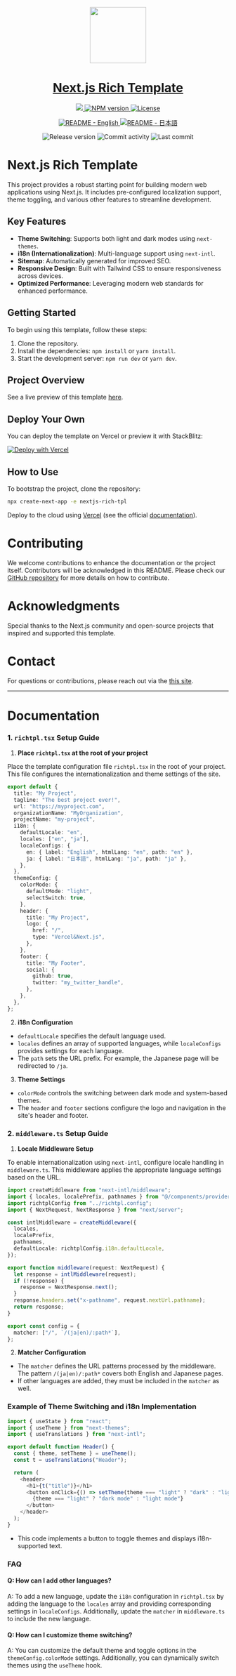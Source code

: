 <p align="center">
  <a href="https://nextjs-rich-tpl.vercel.app/">
    <picture>
      <source media="(prefers-color-scheme: dark)" srcset="https://assets.vercel.com/image/upload/v1662130559/nextjs/Icon_dark_background.png">
      <img src="https://assets.vercel.com/image/upload/v1662130559/nextjs/Icon_light_background.png" height="128">
    </picture>
    <h1 align="center">Next.js Rich Template</h1>
  </a>
</p>

<p align="center">
  <a aria-label="Vercel logo" href="https://vercel.com">
    <img src="https://img.shields.io/badge/MADE%20BY%20Vercel-000000.svg?style=for-the-badge&logo=Vercel&labelColor=000">
  </a>
  <a aria-label="NPM version" href="https://www.npmjs.com/package/next/">
    <img alt="NPM version" src="https://img.shields.io/npm/v/next?style=for-the-badge&label=NPM&labelColor=black">
  </a>
  <a aria-label="License" href="https://github.com/Fun117/nextjs-rich-tpl/blob/main/LICENSE.txt">
    <img alt="License" src="https://img.shields.io/github/license/Fun117/nextjs-rich-tpl?style=for-the-badge&labelColor=000000">
  </a>
</p>

<p align="center">
  <a aria-label="README - English" href="https://github.com/Fun117/nextjs-rich-tpl/blob/main/README/en.md">
    <img alt="README - English" src="https://img.shields.io/badge/English-blue?style=for-the-badge">
  </a>
  <a aria-label="README - 日本語" href="https://github.com/Fun117/nextjs-rich-tpl/blob/main/README/ja.md">
    <img alt="README - 日本語" src="https://img.shields.io/badge/日本語-blue?style=for-the-badge">
  </a>
</p>

<div align="center">
  <img alt="Release version" src="https://img.shields.io/github/v/release/fun117/nextjs-rich-tpl?style=social">
  <img alt="Commit activity" src="https://img.shields.io/github/commit-activity/t/fun117/nextjs-rich-tpl?style=social">
  <img alt="Last commit" src="https://img.shields.io/github/last-commit/fun117/nextjs-rich-tpl?style=social">
</div>

# Next.js Rich Template

This project provides a robust starting point for building modern web applications using Next.js. It includes pre-configured localization support, theme toggling, and various other features to streamline development.

## Key Features

- **Theme Switching**: Supports both light and dark modes using `next-themes`.
- **i18n (Internationalization)**: Multi-language support using `next-intl`.
- **Sitemap**: Automatically generated for improved SEO.
- **Responsive Design**: Built with Tailwind CSS to ensure responsiveness across devices.
- **Optimized Performance**: Leveraging modern web standards for enhanced performance.

## Getting Started

To begin using this template, follow these steps:

1. Clone the repository.
2. Install the dependencies: `npm install` or `yarn install`.
3. Start the development server: `npm run dev` or `yarn dev`.

## Project Overview

See a live preview of this template [here](https://nextjs-rich-tpl.vercel.app).

## Deploy Your Own

You can deploy the template on Vercel or preview it with StackBlitz:

[![Deploy with Vercel](https://vercel.com/button)](https://vercel.com/new/clone?repository-url=https://github.com/Fun117/nextjs-rich-tpl/tree/main/examples/app/with-i18n-routing&project-name=nextjs-rich-tpl&repository-name=nextjs-rich-tpl)

## How to Use

To bootstrap the project, clone the repository:

```bash
npx create-next-app -e nextjs-rich-tpl
```

Deploy to the cloud using [Vercel](https://vercel.com/new?utm_source=github&utm_medium=readme&utm_campaign=next-example) (see the official [documentation](https://nextjs.org/docs/deployment)).

# Contributing

We welcome contributions to enhance the documentation or the project itself. Contributors will be acknowledged in this README. Please check our [GitHub repository](https://github.com/fun117/nextjs-rich-tpl) for more details on how to contribute.

# Acknowledgments

Special thanks to the Next.js community and open-source projects that inspired and supported this template.

# Contact

For questions or contributions, please reach out via the [this site](https://fun117.dev/en/contacts).

---

# Documentation

### 1. `richtpl.tsx` Setup Guide

1. **Place `richtpl.tsx` at the root of your project**

Place the template configuration file `richtpl.tsx` in the root of your project. This file configures the internationalization and theme settings of the site.

```typescript
export default {
  title: "My Project",
  tagline: "The best project ever!",
  url: "https://myproject.com",
  organizationName: "MyOrganization",
  projectName: "my-project",
  i18n: {
    defaultLocale: "en",
    locales: ["en", "ja"],
    localeConfigs: {
      en: { label: "English", htmlLang: "en", path: "en" },
      ja: { label: "日本語", htmlLang: "ja", path: "ja" },
    },
  },
  themeConfig: {
    colorMode: {
      defaultMode: "light",
      selectSwitch: true,
    },
    header: {
      title: "My Project",
      logo: {
        href: "/",
        type: "Vercel&Next.js",
      },
    },
    footer: {
      title: "My Footer",
      social: {
        github: true,
        twitter: "my_twitter_handle",
      },
    },
  },
};
```

2. **i18n Configuration**

- `defaultLocale` specifies the default language used.
- `locales` defines an array of supported languages, while `localeConfigs` provides settings for each language.
- The `path` sets the URL prefix. For example, the Japanese page will be redirected to `/ja`.

3. **Theme Settings**

- `colorMode` controls the switching between dark mode and system-based themes.
- The `header` and `footer` sections configure the logo and navigation in the site's header and footer.

### 2. `middleware.ts` Setup Guide

1. **Locale Middleware Setup**

To enable internationalization using `next-intl`, configure locale handling in `middleware.ts`. This middleware applies the appropriate language settings based on the URL.

```typescript
import createMiddleware from "next-intl/middleware";
import { locales, localePrefix, pathnames } from "@/components/provider/nav";
import richtplConfig from "../richtpl.config";
import { NextRequest, NextResponse } from "next/server";

const intlMiddleware = createMiddleware({
  locales,
  localePrefix,
  pathnames,
  defaultLocale: richtplConfig.i18n.defaultLocale,
});

export function middleware(request: NextRequest) {
  let response = intlMiddleware(request);
  if (!response) {
    response = NextResponse.next();
  }
  response.headers.set("x-pathname", request.nextUrl.pathname);
  return response;
}

export const config = {
  matcher: ["/", `/(ja|en)/:path*`],
};
```

2. **Matcher Configuration**

- The `matcher` defines the URL patterns processed by the middleware. The pattern `/(ja|en)/:path*` covers both English and Japanese pages.
- If other languages are added, they must be included in the `matcher` as well.

### Example of Theme Switching and i18n Implementation

```typescript
import { useState } from "react";
import { useTheme } from "next-themes";
import { useTranslations } from "next-intl";

export default function Header() {
  const { theme, setTheme } = useTheme();
  const t = useTranslations("Header");

  return (
    <header>
      <h1>{t("title")}</h1>
      <button onClick={() => setTheme(theme === "light" ? "dark" : "light")}>
        {theme === "light" ? "dark mode" : "light mode"}
      </button>
    </header>
  );
}
```

- This code implements a button to toggle themes and displays i18n-supported text.

### FAQ

#### Q: How can I add other languages?

A: To add a new language, update the `i18n` configuration in `richtpl.tsx` by adding the language to the `locales` array and providing corresponding settings in `localeConfigs`. Additionally, update the `matcher` in `middleware.ts` to include the new language.

#### Q: How can I customize theme switching?

A: You can customize the default theme and toggle options in the `themeConfig.colorMode` settings. Additionally, you can dynamically switch themes using the `useTheme` hook.

